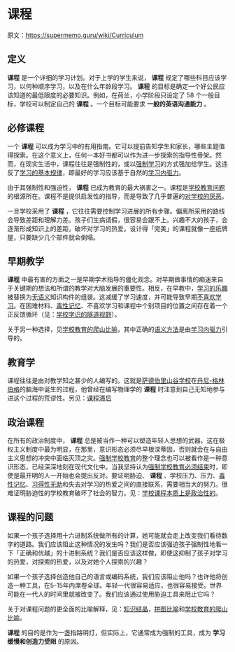 # 课程

原文：https://supermemo.guru/wiki/Curriculum

## 定义

 **课程** 是一个详细的学习计划。对于上学的学生来说， **课程** 规定了哪些科目应该学习，以何种顺序学习，以及在什么年龄段学习。 **课程** 的目标是确定一个好公民应该知道的最低限度的必要知识。例如，在荷兰，小学阶段只设定了 58 个一般目标，学校可以制定自己的 **课程** 。一个目标可能要求 **一般的英语沟通能力** 。

## 必修课程

一个 **课程** 可以成为学习中的有用指南。它可以提前告知学生和家长，哪些主题值得探索。在这个意义上，任何一本好书都可以作为进一步探索的指导性骨架。然而，在现实生活中，课程往往是强制性的，或以[强制学习](https://supermemo.guru/wiki/Coercion_in_learning)的方式强加给学生。这违反了[学习的基本规律](https://supermemo.guru/wiki/Fundamental_law_of_learning)，即最好的学习应该基于自然的[学习内驱力](https://supermemo.guru/wiki/Learn_drive)。

由于其强制性和强迫性， **课程** 已成为教育的最大祸害之一。课程是[学校教育问题](https://supermemo.guru/wiki/Problem_of_schooling)的根源所在。课程不是提供启发性的指导，而是导致了几乎普遍的[对学校的厌恶](https://supermemo.guru/wiki/Why_kids_hate_school%3F)。

一旦学校采用了 **课程** ，它往往需要控制学习进展的所有步骤。偏离所采用的路线会导致差距和理解力差。孩子们生病请假，很容易会跟不上。兴趣不大的孩子，会逐渐形成知识上的差距，破坏对学习的热爱。设计得「完美」的课程就像一座纸牌屋，只要缺少几个部件就会倒塌。

## 早期教学

 **课程** 中最有害的方面之一是早期学术指导的僵化观念。对早期做事情的痴迷来自于关键期的想法和所谓的教学对大脑发展的重要性。相反，在早教中，[学习的乐趣](https://supermemo.guru/wiki/Pleasure_of_learning)被替换为[无语义](https://supermemo.guru/wiki/Asemantic)知识构件的组装。这减缓了学习速度，并可能导致早期[不喜欢学习](https://supermemo.guru/wiki/Why_kids_hate_school%3F)。在困难材料、[毒性记忆](https://supermemo.guru/wiki/Toxic_memory)、不喜欢学习和课程中个别项目的位置之间存在着一个正反馈循环（见：[学校字识的隧道视野](https://supermemo.guru/wiki/Tunnel_vision_of_school_letteracy)）。

关于另一种选择，见[学校教育的爬山比喻](https://supermemo.guru/wiki/Mountain_climb_metaphor_of_schooling)，其中正确的[语义方法](https://supermemo.guru/wiki/Semantic_learning)是由[学习内驱力](https://supermemo.guru/wiki/Learn_drive)引导的。

## 教育学

课程往往是由对教学知之甚少的人编写的。这就是[萨德伯里山谷学校](https://supermemo.guru/wiki/Sudbury_Valley_School)在[丹尼-格林伯格](https://supermemo.guru/wiki/Danny_Greenberg)的脑海中诞生的过程，他曾经在编写物理学的 **课程** 时注意到自己无知地参与进这个过程的荒谬性。另见：[课程滞后](https://supermemo.guru/wiki/Curriculum_lag)

## 政治课程

在所有的政治制度中， **课程** 总是被当作一种可以塑造年轻人思想的武器。这在极权主义制度中最为明显，在那里，意识形态必须尽早根深蒂固，否则就会在与自由主义思想的冲突中面临灭顶之灾。[强制学校教育](https://supermemo.guru/wiki/Compulsory_schooling)的整个理念也可以被看作是一种意识形态，已经深深地刻在现代文化中。当我坚持认为[强制学校教育必须结束](https://supermemo.guru/wiki/Compulsory_schooling_must_end)时，即使是最开明的人一开始也会提出反对。要证明胁迫、 **课程** 、学校压力、压力、[毒性记忆](https://supermemo.guru/wiki/Toxic_memory)、[习得性无助](https://supermemo.guru/wiki/Learned_helplessness)和失去对学习的热爱之间的直接联系，需要相当大的努力。很难证明胁迫性的学校教育破坏了社会的智力。见：[学校课程本质上是政治性的](https://supermemo.guru/wiki/School_curriculum_is_inherently_political)。

## 课程的问题

如果一个孩子选择用十六进制系统做所有的计算，她可能就会走上改变我们看待数字的道路。我们应该阻止这种情况的发生吗？我们是否应该强迫孩子强制性地看一下「正确和优越」的十进制系统？我们是否应该这样做，即使这抑制了孩子对学习的热爱，对探索的热爱，以及对她个人探索的兴趣？

如果一个孩子选择创造他自己的语言或编码系统，我们应该阻止他吗？也许他将创造一种工具，在5-15年内席卷全球。年轻一代很容易适应，也很容易接受。世界可能在一代人的时间里就被改变了。我们应该通过使用胁迫工具来阻止它吗？

关于对课程问题的更全面的比喻解释，见：[知识结晶](https://supermemo.guru/wiki/Knowledge_crystallization)，[拼图比喻](https://supermemo.guru/wiki/Jigsaw_puzzle_metaphor)和[学校教育的爬山比喻](https://supermemo.guru/wiki/Mountain_climb_metaphor_of_schooling)。

 **课程** 的目的是作为一盏指路明灯，但实际上，它通常成为强制的工具，成为 **学习缓慢和创造力受阻** 的原因。